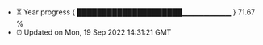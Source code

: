 - ⏳ Year progress { █████████████████████▁▁▁▁▁▁▁▁▁ } 71.67 %
- ⏰ Updated on Mon, 19 Sep 2022 14:31:21 GMT

